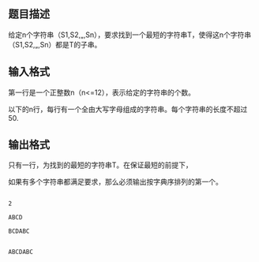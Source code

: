 ## 题目描述

<p>给定n个字符串（S1,S2,„,Sn），要求找到一个最短的字符串T，使得这n个字符串（S1,S2,„,Sn）都是T的子串。</p>

## 输入格式

<div>
 第一行是一个正整数n（n<=12），表示给定的字符串的个数。
</div>
<div>
 以下的n行，每行有一个全由大写字母组成的字符串。每个字符串的长度不超过50.
</div>

## 输出格式

<div>
 只有一行，为找到的最短的字符串T。在保证最短的前提下，
</div>
<div>
 如果有多个字符串都满足要求，那么必须输出按字典序排列的第一个。
</div>

```input1
2
ABCD
BCDABC
```
```output1
ABCDABC
```
